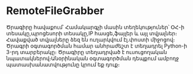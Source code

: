 # RemoteFileGrabber
Ծրագիրը հավաքում՝
Համակարգչի մասին տեղեկություներ՝ ՕՀ-ի տեսակը,պրոցեսորի տեսակը,IP հասցե,ֆայլեր և այլ տվյալներ։
Հավաքված տվյալները ձեզ են ուղարկվում էլ․փոստի միջոցով։
Ծրագրի օգտագործման համար անհրաժեշտ է տեղադրել Python-ի 3-րդ տարբերակը։
Ծրագիրը տեղադրված է ուսուցողական նպատակներով։Անօրինական օգտագործման դեպքում ամբողջ պատասխանատվությունը կրում եք դուք։
